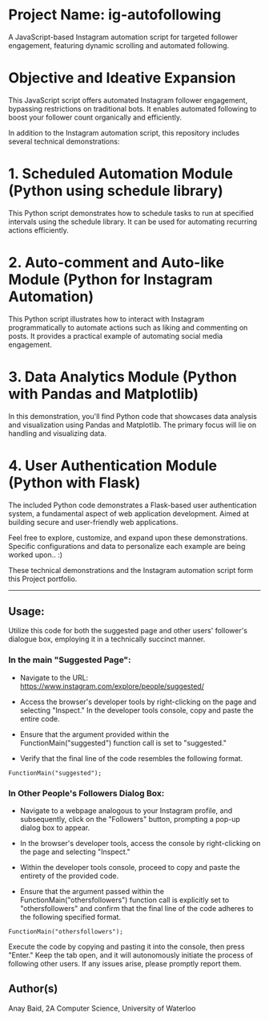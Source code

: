 # Project Name: ig-autofollowing
A JavaScript-based Instagram automation script for targeted follower engagement, featuring dynamic scrolling and automated following.

# Objective and Ideative Expansion
This JavaScript script offers automated Instagram follower engagement, bypassing restrictions on traditional bots. It enables automated following to boost your follower count organically and efficiently.

In addition to the Instagram automation script, this repository includes several technical demonstrations: 

# 1. Scheduled Automation Module (Python using schedule library)
This Python script demonstrates how to schedule tasks to run at specified intervals using the schedule library. It can be used for automating recurring actions efficiently.

# 2. Auto-comment and Auto-like Module (Python for Instagram Automation)
This Python script illustrates how to interact with Instagram programmatically to automate actions such as liking and commenting on posts. It provides a practical example of automating social media engagement.

# 3. Data Analytics Module (Python with Pandas and Matplotlib)
In this demonstration, you'll find Python code that showcases data analysis and visualization using Pandas and Matplotlib. The primary focus will lie on handling and visualizing data.

# 4. User Authentication Module (Python with Flask)
The included Python code demonstrates a Flask-based user authentication system, a fundamental aspect of web application development. Aimed at building secure and user-friendly web applications.

Feel free to explore, customize, and expand upon these demonstrations. Specific configurations and data to personalize each example are being worked upon.. :) 

These technical demonstrations and the Instagram automation script form this Project portfolio. 

*************************************************************************************************************************************************************************************

## Usage: 
Utilize this code for both the suggested page and other users' follower's dialogue box, employing it in a technically succinct manner.

### In the main "Suggested Page":

* Navigate to the URL: https://www.instagram.com/explore/people/suggested/

* Access the browser's developer tools by right-clicking on the page and selecting "Inspect." In the developer tools console, copy and paste the entire code.

* Ensure that the argument provided within the FunctionMain("suggested") function call is set to "suggested."

* Verify that the final line of the code resembles the following format.
```
FunctionMain("suggested");
```

### In Other People's Followers Dialog Box: 

* Navigate to a webpage analogous to your Instagram profile, and subsequently, click on the "Followers" button, prompting a pop-up dialog box to appear.
  
* In the browser's developer tools, access the console by right-clicking on the page and selecting "Inspect."
  
* Within the developer tools console, proceed to copy and paste the entirety of the provided code.
  
* Ensure that the argument passed within the FunctionMain("othersfollowers") function call is explicitly set to "othersfollowers" and confirm that the final line of the code adheres to the following specified format.
```
FunctionMain("othersfollowers");
```

Execute the code by copying and pasting it into the console, then press "Enter." Keep the tab open, and it will autonomously initiate the process of following other users. If any issues arise, please promptly report them.

## Author(s)
Anay Baid, 2A Computer Science, University of Waterloo

